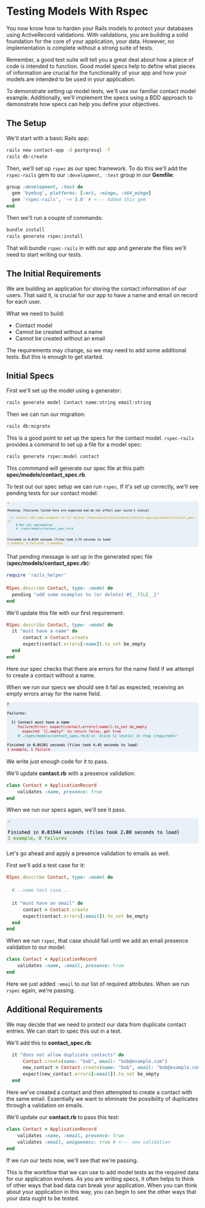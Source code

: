 # Testing Models With Rspec

You now know how to harden your Rails models to protect your databases using ActiveRecord validations. With validations, you are building a solid foundation for the core of your application, your data. However, no implementation is complete without a strong suite of tests.

Remember, a good test suite will tell you a great deal about how a piece of code is intended to function. Good model specs help to define what pieces of information are crucial for the functionality of your app and how your models are intended to be used in your application.

To demonstrate setting up model tests, we'll use our familiar contact model example. Additionally, we'll implement the specs using a BDD approach to demonstrate how specs can help you define your objectives.

## The Setup

We'll start with a basic Rails app:

```bash
rails new contact-app -d postgresql -T
rails db:create
```

Then, we'll set up `rspec` as our spec framework. To do this we'll add the `rspec-rails` gem to our `:development, :test` group in our **Gemfile**:

```ruby
group :development, :test do
  gem 'byebug', platforms: [:mri, :mingw, :x64_mingw]
  gem 'rspec-rails', '~> 3.8' # <--- Added this gem
end
```

Then we'll run a couple of commands:

```bash
bundle install
rails generate rspec:install
```

That will bundle `rspec-rails` in with our app and generate the files we'll need to start writing our tests.

## The Initial Requirements

We are building an application for storing the contact information of our users. That said it, is crucial for our app to have a name and email on record for each user.

What we need to build:
- Contact model
- Cannot be created without a name
- Cannot be created without an email

The requirements may change, so we may need to add some additional tests. But this is enough to get started.

## Initial Specs

First we'll set up the model using a generator:

```bash
rails generate model Contact name:string email:string
```

Then we can run our migration:

```bash
rails db:migrate
```

This is a good point to set up the specs for the contact model. `rspec-rails` provides a command to set up a file for a model spec:

```bash
rails generate rspec:model contact
```

This commmand will generate our spec file at this path **spec/models/contact_spec.rb**.

To test out our spec setup we can run `rspec`. If it's set up correctly, we'll see pending tests for our contact model:

![Pending Tests](../../assets/rspec-rails-models/rspec-models-pending.png)

That pending message is set up in the generated spec file (**spec/models/contact_spec.rb**):

```ruby
require 'rails_helper'

RSpec.describe Contact, type: :model do
  pending "add some examples to (or delete) #{__FILE__}"
end
```

We'll update this file with our first requirement:

```ruby
RSpec.describe Contact, type: :model do
  it "must have a name" do
      contact = Contact.create
      expect(contact.errors[:name]).to_not be_empty
  end
end
```

Here our spec checks that there are errors for the name field if we attempt to create a contact without a name.

When we run our specs we should see it fail as expected, receiving an empty errors array for the name field.

![Failing Name Presence](../../assets/rspec-rails-models/rspec-models-failing.png)

We write just enough code for it to pass.

We'll update **contact.rb** with a presence validation:

```ruby
class Contact < ApplicationRecord
    validates :name, presence: true
end
```

When we run our specs again, we'll see it pass.

![Failing Name Presence](../../assets/rspec-rails-models/rspec-models-passing.png)

Let's go ahead and apply a presence validation to emails as well.

First we'll add a test case for it:

```ruby
RSpec.describe Contact, type: :model do

  #...name test case...

  it "must have an email" do
      contact = Contact.create
      expect(contact.errors[:email]).to_not be_empty
  end
end
```

When we run `rspec`, that case should fail until we add an email presence validation to our model:

```ruby
class Contact < ApplicationRecord
    validates :name, :email, presence: true
end
```

Here we just added `:email` to our list of required attributes. When we run `rspec` again, we're passing.

## Additional Requirements

We may decide that we need to protect our data from duplicate contact entries. We can start to spec this out in a test.

We'll add this to **contact_spec.rb**:

```ruby
  it "does not allow duplicate contacts" do
      Contact.create(name: "bob", email: "bob@example.com")
      new_contact = Contact.create(name: "bob", email: "bob@example.com")
      expect(new_contact.errors[:email]).to_not be_empty
  end
```

Here we've created a contact and then attempted to create a contact with the same email. Essentially we want to eliminate the possibility of duplicates through a validation on emails.

We'll update our **contact.rb** to pass this test:

```ruby
class Contact < ApplicationRecord
    validates :name, :email, presence: true
    validates :email, uniqueness: true # <--- new validation
end
```

If we run our tests now, we'll see that we're passing.

This is the workflow that we can use to add model tests as the required data for our application evolves. As you are writing specs, it often helps to think of other ways that bad data can break your application. When you can think about your application in this way, you can begin to see the other ways that your data ought to be tested.




